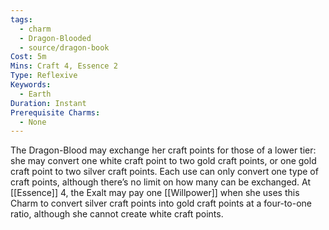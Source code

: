 ```yaml
---
tags:
  - charm
  - Dragon-Blooded
  - source/dragon-book
Cost: 5m
Mins: Craft 4, Essence 2
Type: Reflexive
Keywords:
  - Earth
Duration: Instant
Prerequisite Charms:
  - None
---
```

The Dragon-Blood may exchange her craft points for those of a lower tier: she may convert one white craft point to two gold craft points, or one gold craft point to two silver craft points. Each use can only convert one type of craft points, although there’s no limit on how many can be exchanged. At [[Essence]] 4, the Exalt may pay one [[Willpower]] when she uses this Charm to convert silver craft points into gold craft points at a four-to-one ratio, although she cannot create white craft points.